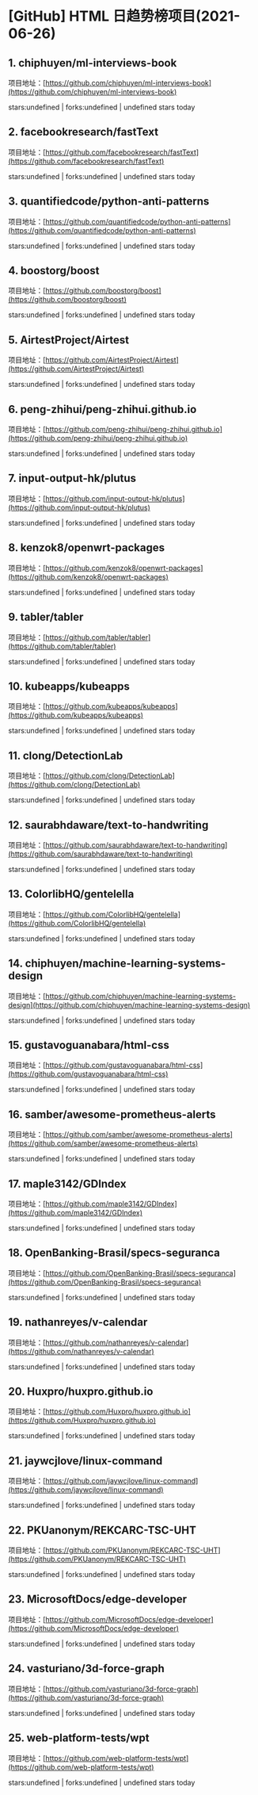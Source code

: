# [GitHub] HTML 日趋势榜项目(2021-06-26)

## 1. chiphuyen/ml-interviews-book 

项目地址：[https://github.com/chiphuyen/ml-interviews-book](https://github.com/chiphuyen/ml-interviews-book)

stars:undefined | forks:undefined | undefined stars today 



## 2. facebookresearch/fastText 

项目地址：[https://github.com/facebookresearch/fastText](https://github.com/facebookresearch/fastText)

stars:undefined | forks:undefined | undefined stars today 



## 3. quantifiedcode/python-anti-patterns 

项目地址：[https://github.com/quantifiedcode/python-anti-patterns](https://github.com/quantifiedcode/python-anti-patterns)

stars:undefined | forks:undefined | undefined stars today 



## 4. boostorg/boost 

项目地址：[https://github.com/boostorg/boost](https://github.com/boostorg/boost)

stars:undefined | forks:undefined | undefined stars today 



## 5. AirtestProject/Airtest 

项目地址：[https://github.com/AirtestProject/Airtest](https://github.com/AirtestProject/Airtest)

stars:undefined | forks:undefined | undefined stars today 



## 6. peng-zhihui/peng-zhihui.github.io 

项目地址：[https://github.com/peng-zhihui/peng-zhihui.github.io](https://github.com/peng-zhihui/peng-zhihui.github.io)

stars:undefined | forks:undefined | undefined stars today 



## 7. input-output-hk/plutus 

项目地址：[https://github.com/input-output-hk/plutus](https://github.com/input-output-hk/plutus)

stars:undefined | forks:undefined | undefined stars today 



## 8. kenzok8/openwrt-packages 

项目地址：[https://github.com/kenzok8/openwrt-packages](https://github.com/kenzok8/openwrt-packages)

stars:undefined | forks:undefined | undefined stars today 



## 9. tabler/tabler 

项目地址：[https://github.com/tabler/tabler](https://github.com/tabler/tabler)

stars:undefined | forks:undefined | undefined stars today 



## 10. kubeapps/kubeapps 

项目地址：[https://github.com/kubeapps/kubeapps](https://github.com/kubeapps/kubeapps)

stars:undefined | forks:undefined | undefined stars today 



## 11. clong/DetectionLab 

项目地址：[https://github.com/clong/DetectionLab](https://github.com/clong/DetectionLab)

stars:undefined | forks:undefined | undefined stars today 



## 12. saurabhdaware/text-to-handwriting 

项目地址：[https://github.com/saurabhdaware/text-to-handwriting](https://github.com/saurabhdaware/text-to-handwriting)

stars:undefined | forks:undefined | undefined stars today 



## 13. ColorlibHQ/gentelella 

项目地址：[https://github.com/ColorlibHQ/gentelella](https://github.com/ColorlibHQ/gentelella)

stars:undefined | forks:undefined | undefined stars today 



## 14. chiphuyen/machine-learning-systems-design 

项目地址：[https://github.com/chiphuyen/machine-learning-systems-design](https://github.com/chiphuyen/machine-learning-systems-design)

stars:undefined | forks:undefined | undefined stars today 



## 15. gustavoguanabara/html-css 

项目地址：[https://github.com/gustavoguanabara/html-css](https://github.com/gustavoguanabara/html-css)

stars:undefined | forks:undefined | undefined stars today 



## 16. samber/awesome-prometheus-alerts 

项目地址：[https://github.com/samber/awesome-prometheus-alerts](https://github.com/samber/awesome-prometheus-alerts)

stars:undefined | forks:undefined | undefined stars today 



## 17. maple3142/GDIndex 

项目地址：[https://github.com/maple3142/GDIndex](https://github.com/maple3142/GDIndex)

stars:undefined | forks:undefined | undefined stars today 



## 18. OpenBanking-Brasil/specs-seguranca 

项目地址：[https://github.com/OpenBanking-Brasil/specs-seguranca](https://github.com/OpenBanking-Brasil/specs-seguranca)

stars:undefined | forks:undefined | undefined stars today 



## 19. nathanreyes/v-calendar 

项目地址：[https://github.com/nathanreyes/v-calendar](https://github.com/nathanreyes/v-calendar)

stars:undefined | forks:undefined | undefined stars today 



## 20. Huxpro/huxpro.github.io 

项目地址：[https://github.com/Huxpro/huxpro.github.io](https://github.com/Huxpro/huxpro.github.io)

stars:undefined | forks:undefined | undefined stars today 



## 21. jaywcjlove/linux-command 

项目地址：[https://github.com/jaywcjlove/linux-command](https://github.com/jaywcjlove/linux-command)

stars:undefined | forks:undefined | undefined stars today 



## 22. PKUanonym/REKCARC-TSC-UHT 

项目地址：[https://github.com/PKUanonym/REKCARC-TSC-UHT](https://github.com/PKUanonym/REKCARC-TSC-UHT)

stars:undefined | forks:undefined | undefined stars today 



## 23. MicrosoftDocs/edge-developer 

项目地址：[https://github.com/MicrosoftDocs/edge-developer](https://github.com/MicrosoftDocs/edge-developer)

stars:undefined | forks:undefined | undefined stars today 



## 24. vasturiano/3d-force-graph 

项目地址：[https://github.com/vasturiano/3d-force-graph](https://github.com/vasturiano/3d-force-graph)

stars:undefined | forks:undefined | undefined stars today 



## 25. web-platform-tests/wpt 

项目地址：[https://github.com/web-platform-tests/wpt](https://github.com/web-platform-tests/wpt)

stars:undefined | forks:undefined | undefined stars today 




